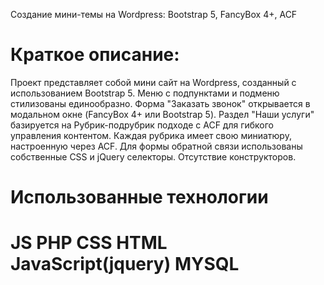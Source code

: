 Создание мини-темы на Wordpress: Bootstrap 5, FancyBox 4+, ACF
# Краткое описание:
Проект представляет собой мини сайт на Wordpress, созданный с использованием Bootstrap 5. 
Меню с подпунктами и подменю стилизованы единообразно. 
Форма "Заказать звонок" открывается в модальном окне (FancyBox 4+ или Bootstrap 5). Раздел "Наши услуги" базируется на Рубрик-подрубрик подходе с ACF для гибкого управления контентом. Каждая рубрика имеет свою миниатюру, настроенную через ACF. Для формы обратной связи использованы собственные CSS и jQuery селекторы. 
Отсутствие конструкторов.

# Использованные технологии
# JS PHP CSS HTML JavaScript(jquery) MYSQL